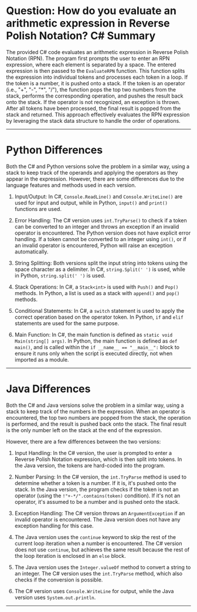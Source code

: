 # Question: How do you evaluate an arithmetic expression in Reverse Polish Notation? C# Summary

The provided C# code evaluates an arithmetic expression in Reverse Polish Notation (RPN). The program first prompts the user to enter an RPN expression, where each element is separated by a space. The entered expression is then passed to the `EvaluateRPN` function. This function splits the expression into individual tokens and processes each token in a loop. If the token is a number, it is pushed onto a stack. If the token is an operator (i.e., "+", "-", "*", "/"), the function pops the top two numbers from the stack, performs the corresponding operation, and pushes the result back onto the stack. If the operator is not recognized, an exception is thrown. After all tokens have been processed, the final result is popped from the stack and returned. This approach effectively evaluates the RPN expression by leveraging the stack data structure to handle the order of operations.

---

# Python Differences

Both the C# and Python versions solve the problem in a similar way, using a stack to keep track of the operands and applying the operators as they appear in the expression. However, there are some differences due to the language features and methods used in each version.

1. Input/Output: In C#, `Console.ReadLine()` and `Console.WriteLine()` are used for input and output, while in Python, `input()` and `print()` functions are used.

2. Error Handling: The C# version uses `int.TryParse()` to check if a token can be converted to an integer and throws an exception if an invalid operator is encountered. The Python version does not have explicit error handling. If a token cannot be converted to an integer using `int()`, or if an invalid operator is encountered, Python will raise an exception automatically.

3. String Splitting: Both versions split the input string into tokens using the space character as a delimiter. In C#, `string.Split(' ')` is used, while in Python, `string.split(' ')` is used.

4. Stack Operations: In C#, a `Stack<int>` is used with `Push()` and `Pop()` methods. In Python, a list is used as a stack with `append()` and `pop()` methods.

5. Conditional Statements: In C#, a `switch` statement is used to apply the correct operation based on the operator token. In Python, `if` and `elif` statements are used for the same purpose.

6. Main Function: In C#, the main function is defined as `static void Main(string[] args)`. In Python, the main function is defined as `def main()`, and is called within the `if __name__ == "__main__":` block to ensure it runs only when the script is executed directly, not when imported as a module.

---

# Java Differences

Both the C# and Java versions solve the problem in a similar way, using a stack to keep track of the numbers in the expression. When an operator is encountered, the top two numbers are popped from the stack, the operation is performed, and the result is pushed back onto the stack. The final result is the only number left on the stack at the end of the expression.

However, there are a few differences between the two versions:

1. Input Handling: In the C# version, the user is prompted to enter a Reverse Polish Notation expression, which is then split into tokens. In the Java version, the tokens are hard-coded into the program.

2. Number Parsing: In the C# version, the `int.TryParse` method is used to determine whether a token is a number. If it is, it's pushed onto the stack. In the Java version, the program checks if the token is not an operator (using the `!"+-*/".contains(token)` condition). If it's not an operator, it's assumed to be a number and is pushed onto the stack.

3. Exception Handling: The C# version throws an `ArgumentException` if an invalid operator is encountered. The Java version does not have any exception handling for this case.

4. The Java version uses the `continue` keyword to skip the rest of the current loop iteration when a number is encountered. The C# version does not use `continue`, but achieves the same result because the rest of the loop iteration is enclosed in an `else` block.

5. The Java version uses the `Integer.valueOf` method to convert a string to an integer. The C# version uses the `int.TryParse` method, which also checks if the conversion is possible.

6. The C# version uses `Console.WriteLine` for output, while the Java version uses `System.out.println`.

---

